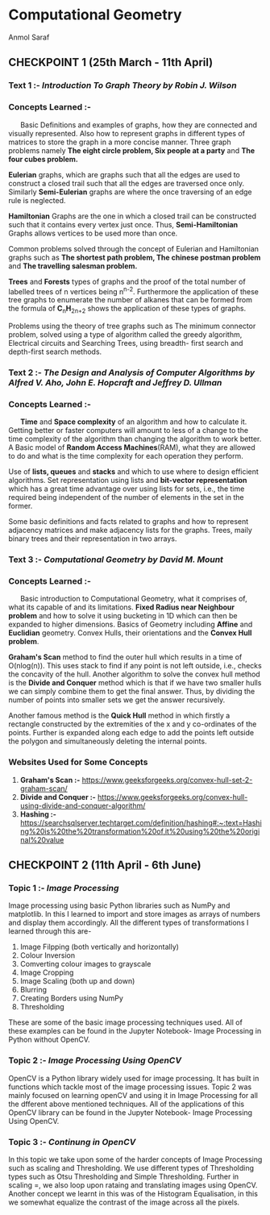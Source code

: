 # Computational Geometry
Anmol Saraf

## CHECKPOINT 1 (25th March - 11th April)

### Text 1 :-  _Introduction To Graph Theory by Robin J. Wilson_

### Concepts Learned :-

&nbsp; &nbsp; &nbsp; Basic Definitions and examples of graphs, how they are connected and visually represented. Also how to represent graphs in different types of matrices to store the graph in a more concise manner. Three graph problems namely **The eight circle problem, Six people at a party** and **The four cubes problem.**

**Eulerian** graphs, which are graphs such that all the edges are used to construct a closed trail such that all the edges are traversed once only. Similarly **Semi-Eulerian** graphs are where the once traversing of an edge rule is neglected.

**Hamiltonian** Graphs are the one in which a closed trail can be constructed such that it contains every vertex just once. Thus, **Semi-Hamiltonian** Graphs  allows vertices to be used more than once.

Common problems solved through the concept of Eulerian and Hamiltonian graphs such as **The shortest path problem, The chinese postman problem** and 	**The travelling salesman problem.**

**Trees** and **Forests** types of graphs and the proof of the total number of labelled trees of n vertices being n<sup>n-2</sup>. Furthermore the application of these tree graphs to enumerate the number of alkanes that can be formed from the formula of **C**<sub>n</sub>**H**<sub>2n+2</sub> shows the application of these types of graphs.

Problems using the theory of tree graphs such as The minimum connector problem, solved using a type of algorithm called the greedy algorithm, Electrical circuits and Searching Trees, using breadth- first search and depth-first search methods.

### Text 2 :- _The Design and Analysis of Computer Algorithms by Alfred V. Aho, John E. Hopcraft and Jeffrey D. Ullman_

### Concepts Learned :- 

&nbsp; &nbsp; &nbsp; **Time** and **Space complexity** of an algorithm and how to calculate it. Getting better or faster computers will amount to less of a change to the time complexity of the algorithm than changing the algorithm to work better. A Basic model of **Random Access Machines**(RAM), what they are allowed to do and what is the time complexity for each operation they perform.

Use of **lists, queues** and **stacks** and which to use where to design efficient algorithms. Set representation using lists and **bit-vector representation** which has a great time advantage over using lists for sets, i.e., the time required being independent of the number of elements in the set in the former.

Some basic definitions and facts related to graphs and how to represent adjacency matrices and make adjacency lists for the graphs. Trees, maily binary trees and their representation in two arrays. 

### Text 3 :- _Computational Geometry by David M. Mount_

### Concepts Learned :- 

&nbsp; &nbsp; &nbsp; Basic introduction to Computational Geometry, what it comprises of, what its capable of and its limitations. **Fixed Radius near Neighbour problem** and how to solve it using bucketing in 1D which can then be expanded to higher dimensions. Basics of Geometry including **Affine** and **Euclidian** geometry. Convex Hulls, their orientations and the **Convex Hull problem**.

**Graham's Scan** method to find the outer hull which results in a time of O(nlog(n)). This uses stack to find if any point is not left outside, i.e., checks the concavity of the hull. Another algorithm to solve the convex hull method is the **Divide and Conquer** method which is that if we have two smaller hulls we can simply combine them to get the final answer. Thus, by dividing the number of points into smaller sets we get the answer recursively.

Another famous method is the **Quick Hull** method in which firstly a rectangle constructed by the extremities of the x and y co-ordinates of the points. Further is expanded along each edge to add the points left outside the polygon and simultaneously deleting the internal points.

### Websites Used for Some Concepts

1. **Graham's Scan :-** https://www.geeksforgeeks.org/convex-hull-set-2-graham-scan/
2. **Divide and Conquer :-** https://www.geeksforgeeks.org/convex-hull-using-divide-and-conquer-algorithm/
3. **Hashing :-** https://searchsqlserver.techtarget.com/definition/hashing#:~:text=Hashing%20is%20the%20transformation%20of,it%20using%20the%20original%20value

## CHECKPOINT 2 (11th April - 6th June)

### Topic 1 :- _Image Processing_

Image processing using basic Python libraries such as NumPy and matplotlib. In this I learned to import and store images as arrays of numbers and display them accordingly. 
All the different types of transformations I learned through this are-

1. Image Filpping (both vertically and horizontally)
2. Colour Inversion
3. Comverting colour images to grayscale 
4. Image Cropping 
5. Image Scaling (both up and down)
6. Blurring 
7. Creating Borders using NumPy 
8. Thresholding

These are some of the basic image processing techniques used. All of these examples can be found in the Jupyter Notebook- Image Processing in Python without OpenCV.

### Topic 2 :- _Image Processing Using OpenCV_

OpenCV is a Python library widely used for image processing. It has built in functions which tackle most of the image processing issues. 
Topic 2 was mainly focused on learning openCV and using it in Image Processing for all the dfferent above mentioned techniques. 
All of the applications of this OpenCV library can be found in the Jupyter Notebook- Image Processing Using OpenCV. 

### Topic 3 :- _Continung in OpenCV_

In this topic we take upon some of the harder concepts of Image Processing such as scaling and Thresholding.
We use different types of Thresholding types such as Otsu Thresholding and Simple Thresholding.
Further in scaling =, we also loop upon rataing and translating images using OpenCV.
Another concept we learnt in this was of the Histogram Equalisation, in this we somewhat equalize the contrast of the image across all the pixels.

